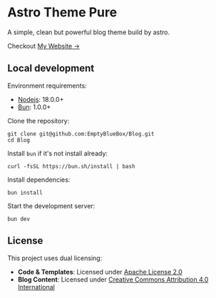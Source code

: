 # Astro Theme Pure

A simple, clean but powerful blog theme build by astro.

Checkout [My Website →](https://www.lyt0112.com/)

## Local development

Environment requirements:

- [Nodejs](https://nodejs.org/): 18.0.0+
- [Bun](https://bun.sh/): 1.0.0+

Clone the repository:

```shell
git clone git@github.com:EmptyBlueBox/Blog.git
cd Blog
```

Install `bun` if it's not install already:

```shell
curl -fsSL https://bun.sh/install | bash
```

Install dependencies:

```shell
bun install
```

Start the development server:

```shell
bun dev
```

## License

This project uses dual licensing:

- **Code & Templates**: Licensed under [Apache License 2.0](./LICENSE)
- **Blog Content**: Licensed under [Creative Commons Attribution 4.0 International](https://creativecommons.org/licenses/by/4.0/)
